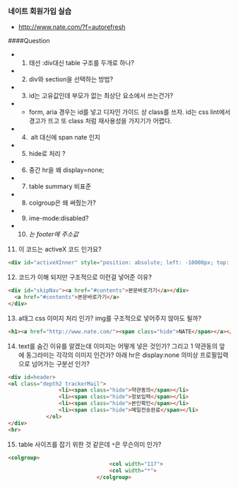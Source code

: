### 네이트 회원가입 실습
- http://www.nate.com/?f=autorefresh

####Question
- 1. 태선 :div대신 table 구조를 두개로 하나?
- 2. div와 section을 선택하는 방법?
- 3. id는 고유값인데 부모가 없는 최상단 요소에서 쓰는건가?
- * form, aria 경우는 id를 넣고 디자인 가이드 상 class를 쓰자. id는 css lint에서 경고가 뜨고 또 class 처럼 재사용성을 가지기가 어렵다.
- 4. <img> alt 대신에 span nate 인지
- 5. hide로 처리 ?
- 6. 중간 hr을 왜 display=none;
- 7. table summary 비표준
- 8. colgroup은 왜 써줬는가?
- 9. ime-mode:disabled?
- 10. <address>는 footer에 주소값

11. 이 코드는 activeX 코드 인가요?
```html
<div id="activeXInner" style="position: absolute; left: -10000px; top: auto; width: 1px; height: 1px; overflow: hidden;"><!-- activeX, flash 콘텐츠 이용 안내 문구 추가(start) --><div tabindex="0" class="notificationMsg"><p>회원 가입을 위해 추가 실행이 필요합니다. 알트키와 엔키를 눌러서 추가 기능을 실행할 수 있습니다. </p></div><!-- activeX, flash 콘텐츠 이용 안내 문구 추가(end) --></div>
```

12. 코드가 이해 되지만 구조적으로 이런걸 넣어준 이유?
```html
<div id="skipNav"><a href="#contents">본문바로가기</a></div>
  <a href="#contents">본문바로가기</a>
</div>
```

13. a태그 css 이미지 처리 인가? img를 구조적으로 넣어주지 않아도 될까?
```html
<h1><a href="http://www.nate.com/"><span class="hide">NATE</span></a></h1>
```

14. text를 숨긴 이유를 알겠는데 이미지는 어떻게 넣은 것인가?
그리고 1 약관동의 앞에 동그라미는 각각의 이미지 인건가?
아래 hr은 display:none 의미상 프로필입력으로 넘어가는 구분선 인가?
```html
<div id=header>
<ol class="depth2 trackerMail">
				<li><span class="hide">약관동의</span></li>
				<li><span class="hide">정보입력</span></li>
				<li><span class="hide">본인확인</span></li>
				<li><span class="hide">메일전송완료</span></li>
			</ol>
</div>
<hr>
```

15. table 사이즈를 잡기 위한 것 같은데 `*`은 무슨의미 인가?
```html
<colgroup>
								<col width="117">
								<col width="*">
							</colgroup>
```


